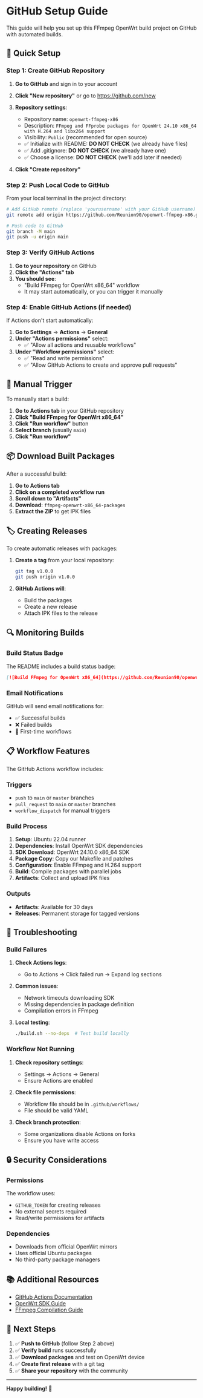 # GitHub Setup Guide

This guide will help you set up this FFmpeg OpenWrt build project on GitHub with automated builds.

## 🚀 Quick Setup

### Step 1: Create GitHub Repository

1. **Go to GitHub** and sign in to your account
2. **Click "New repository"** or go to https://github.com/new
3. **Repository settings**:
   - Repository name: `openwrt-ffmpeg-x86`
   - Description: `FFmpeg and FFprobe packages for OpenWrt 24.10 x86_64 with H.264 and libx264 support`
   - Visibility: `Public` (recommended for open source)
   - ✅ Initialize with README: **DO NOT CHECK** (we already have files)
   - ✅ Add .gitignore: **DO NOT CHECK** (we already have one)
   - ✅ Choose a license: **DO NOT CHECK** (we'll add later if needed)

4. **Click "Create repository"**

### Step 2: Push Local Code to GitHub

From your local terminal in the project directory:

```bash
# Add GitHub remote (replace 'yourusername' with your GitHub username)
git remote add origin https://github.com/Reunion90/openwrt-ffmpeg-x86.git

# Push code to GitHub
git branch -M main
git push -u origin main
```

### Step 3: Verify GitHub Actions

1. **Go to your repository** on GitHub
2. **Click the "Actions" tab**
3. **You should see**:
   - "Build FFmpeg for OpenWrt x86_64" workflow
   - It may start automatically, or you can trigger it manually

### Step 4: Enable GitHub Actions (if needed)

If Actions don't start automatically:

1. **Go to Settings** → **Actions** → **General**
2. **Under "Actions permissions"** select:
   - ✅ "Allow all actions and reusable workflows"
3. **Under "Workflow permissions"** select:
   - ✅ "Read and write permissions"
   - ✅ "Allow GitHub Actions to create and approve pull requests"

## 🔧 Manual Trigger

To manually start a build:

1. **Go to Actions tab** in your GitHub repository
2. **Click "Build FFmpeg for OpenWrt x86_64"**
3. **Click "Run workflow"** button
4. **Select branch** (usually `main`)
5. **Click "Run workflow"**

## 📦 Download Built Packages

After a successful build:

1. **Go to Actions tab**
2. **Click on a completed workflow run**
3. **Scroll down to "Artifacts"**
4. **Download**: `ffmpeg-openwrt-x86_64-packages`
5. **Extract the ZIP** to get IPK files

## 🏷️ Creating Releases

To create automatic releases with packages:

1. **Create a tag** from your local repository:
   ```bash
   git tag v1.0.0
   git push origin v1.0.0
   ```

2. **GitHub Actions will**:
   - Build the packages
   - Create a new release
   - Attach IPK files to the release

## 🔍 Monitoring Builds

### Build Status Badge

The README includes a build status badge:
```markdown
[![Build FFmpeg for OpenWrt x86_64](https://github.com/Reunion90/openwrt-ffmpeg-x86/actions/workflows/build-ffmpeg.yml/badge.svg)](https://github.com/Reunion90/openwrt-ffmpeg-x86/actions/workflows/build-ffmpeg.yml)
```

### Email Notifications

GitHub will send email notifications for:
- ✅ Successful builds
- ❌ Failed builds
- 🔄 First-time workflows

## 📋 Workflow Features

The GitHub Actions workflow includes:

### **Triggers**
- `push` to `main` or `master` branches
- `pull_request` to `main` or `master` branches
- `workflow_dispatch` for manual triggers

### **Build Process**
1. **Setup**: Ubuntu 22.04 runner
2. **Dependencies**: Install OpenWrt SDK dependencies
3. **SDK Download**: OpenWrt 24.10.0 x86_64 SDK
4. **Package Copy**: Copy our Makefile and patches
5. **Configuration**: Enable FFmpeg and H.264 support
6. **Build**: Compile packages with parallel jobs
7. **Artifacts**: Collect and upload IPK files

### **Outputs**
- **Artifacts**: Available for 30 days
- **Releases**: Permanent storage for tagged versions

## 🐛 Troubleshooting

### Build Failures

1. **Check Actions logs**:
   - Go to Actions → Click failed run → Expand log sections

2. **Common issues**:
   - Network timeouts downloading SDK
   - Missing dependencies in package definition
   - Compilation errors in FFmpeg

3. **Local testing**:
   ```bash
   ./build.sh --no-deps  # Test build locally
   ```

### Workflow Not Running

1. **Check repository settings**:
   - Settings → Actions → General
   - Ensure Actions are enabled

2. **Check file permissions**:
   - Workflow file should be in `.github/workflows/`
   - File should be valid YAML

3. **Check branch protection**:
   - Some organizations disable Actions on forks
   - Ensure you have write access

## 🔒 Security Considerations

### Permissions

The workflow uses:
- `GITHUB_TOKEN` for creating releases
- No external secrets required
- Read/write permissions for artifacts

### Dependencies

- Downloads from official OpenWrt mirrors
- Uses official Ubuntu packages
- No third-party package managers

## 📚 Additional Resources

- [GitHub Actions Documentation](https://docs.github.com/en/actions)
- [OpenWrt SDK Guide](https://openwrt.org/docs/guide-developer/toolchain/using_the_sdk)
- [FFmpeg Compilation Guide](https://trac.ffmpeg.org/wiki/CompilationGuide)

## 🎯 Next Steps

1. ✅ **Push to GitHub** (follow Step 2 above)
2. ✅ **Verify build** runs successfully
3. ✅ **Download packages** and test on OpenWrt device
4. ✅ **Create first release** with a git tag
5. ✅ **Share your repository** with the community

---

**Happy building!** 🚀
